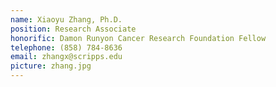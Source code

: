 ```yaml
---
name: Xiaoyu Zhang, Ph.D.
position: Research Associate
honorific: Damon Runyon Cancer Research Foundation Fellow
telephone: (858) 784-8636
email: zhangx@scripps.edu
picture: zhang.jpg
---
```

